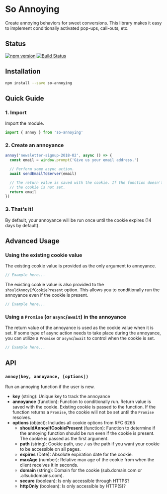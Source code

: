 # So Annoying

Create annoying behaviors for sweet conversions. This library makes it easy to
implement conditionally activated pop-ups, call-outs, etc.

## Status

[![npm version](https://badge.fury.io/js/so-annoying.svg)](http://badge.fury.io/js/so-annoying)
[![Build Status](https://secure.travis-ci.org/angeloashmore/so-annoying.svg?branch=master)](http://travis-ci.org/angeloashmore/so-annoying?branch=master)

## Installation

```sh
npm install --save so-annoying
```

## Quick Guide

### 1. Import

Import the module.

```js
import { annoy } from 'so-annoying'
```

### 2. Create an annoyance

```js
annoy('newsletter-signup-2018-02', async () => {
  const email = window.prompt('Give us your email address.')

  // Perform some async action.
  await sendEmailToServer(email)

  // The return value is saved with the cookie. If the function doesn't return,
  // the cookie is not set.
  return email
})
```

### 3. That's it!

By default, your annoyance will be run once until the cookie expires (14 days
by default).

## Advanced Usage

### Using the existing cookie value

The existing cookie value is provided as the only argument to annoyance.

```js
// Example here...
```

The existing cookie value is also provided to the `shouldAnnoyIfCookiePresent`
option. This allows you to conditionally run the annoyance even if the cookie
is present.

```js
// Example here...
```

### Using a `Promise` (or `async`/`await`) in the annoyance

The return value of the annoyance is used as the cookie value when it is set.
If some type of async action needs to take place during the annoyance, you can
utilize a `Promise` or `async`/`await` to control when the cookie is set.

```js
// Example here...
```

## API

### `annoy(key, annoyance, [options])`

Run an annoying function if the user is new.

* **key** (string): Unique key to track the annoyance
* **annoyance** (function): Function to conditionally run. Return value
  is saved with the cookie. Existing cookie is passed to the function. If the
  function returns a `Promise`, the cookie will not be set until the `Promise`
  resolves.
* **options** (object): Includes all cookie options from RFC 6265
  * **shouldAnnoyIfCookiePresent** (function): Function to determine if the
    annoying function should be run even if the cookie is present. The cookie
    is passed as the first argument.
  * **path** (string): Cookie path, use `/` as the path if you want your cookie
    to be accessible on all pages.
  * **expires** (Date): Absolute expiration date for the cookie.
  * **maxAge** (number): Relative max age of the cookie from when the client
    receives it in seconds.
  * **domain** (string): Domain for the cookie (sub.domain.com or
    .allsubdomains.com).
  * **secure** (boolean): Is only accessible through HTTPS?
  * **httpOnly** (boolean): Is only accessible by HTTP(S)?
